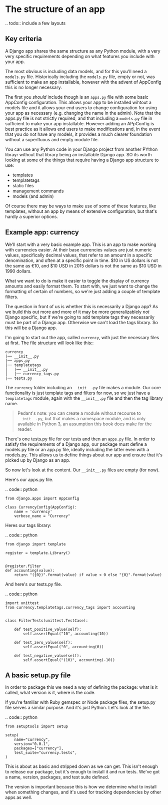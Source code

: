 # The structure of an app

.. todo:: include a few layouts


## Key criteria

A Django app shares the same structure as any Python module, with a very
very specific requirements depending on what features you include with
your app.

The most obvious is including data models, and for this you'll need a
`models.py` file. Historically including the `models.py` file, empty or
not, was sufficient to make an app installable, however with the advent
of AppConfig this is no longer necessary.

The first you *should* include though is an `apps.py` file with some
basic AppConfig configuration. This allows your app to be installed
wihtout a models file and it allows your end users to change
configuration for using your app as necessary (e.g. changing the name in
the admin). Note that the apps.py file is not strictly required, and
that including a `models.py` file in sufficient to make your app
installable. However adding an APpConfig is best practice as it allows
end users to make modifications and, in the event that you do not have
any models, it provides a much clearer foundation without a superfluous
and empty module file.

You can use any Python code in your Django project from another PYthon
librayr without that library being an installable Django app. SO its
worth looking at some of the things that require having a Django app
structure to use:

- templates
- templatetags
- static files
- management commands
- models (and admin)

Of course there may be ways to make use of some of these features, like
templates, without an app by means of extensive configuration, but
that's hardly a superior options.


## Example app: currency

We'll start with a very basic example app. This is an app to make working with
currencies easier. At their base currencies values are just numeric values,
specifically decimal values, that refer to an amount in a specific denomination, and
often at a specific point in time. $10 in US dollars is not the same as €10,
and $10 USD in 2015 dollars is not the same as $10 USD in 1990 dollars.

What we want to do is make it easier to toggle the display of currency amounts
and easily format them. To start with, we just want to change the formatting of
certain of numbers, so we're just adding a couple of template filters.

The question in front of us is whether this is necessarily a Django app? As we
build this out more and more of it may be more generalizablely *not* Django
specific, but if we're going to add template tags they necessarily must be part of a Django app. Otherwise
we can't load the tags library. So this will be a Django app.

I'm going to start out the app, called `currency`, with just the necessary files at first. The
file structure will look like this::

    currency
    |── __init__.py
    |── apps.py
    |── templatetags
    │   |── __init__.py
    │   |── currency_tags.py
    |── tests.py

The `currency` folder including an `__init__.py` file makes a module. Our core
functionality is just template tags and filters for now, so we just have a `templatetags` module,
again with the `__init__.py` file and then the tag library name.

> Pedant's note: you can create a module without recourse to
> `__init__.py`, but that makes a namespace module, and is only
> available in Python 3, an assumption this book does make for the
> reader.

There's one tests.py file for our tests and then an `apps.py` file. In order to
satisfy the requirements of a Django app, our package must define a models.py file
or an app.py file, ideally including the latter even with a models.py. This allows
us to define things about our app and ensure that it's picked up by Django as
an app.

So now let's look at the content. Our `__init__.py` files are empty (for now).

Here's our apps.py file.

.. code:: python

    from django.apps import AppConfig

    class CurrencyConfig(AppConfig):
        name = 'currency'
        verbose_name = "Currency"

Heres our tags library:

.. code:: python

    from django import template

    register = template.Library()


    @register.filter
    def accounting(value):
        return "({0})".format(value) if value < 0 else "{0}".format(value)


And here's our tests.py file.

.. code:: python

    import unittest
    from currency.templatetags.currency_tags import accounting


    class FilterTests(unittest.TestCase):

        def test_positive_value(self):
            self.assertEqual("10", accounting(10))

        def test_zero_value(self):
            self.assertEqual("0", accounting(0))

        def test_negative_value(self):
            self.assertEqual("(10)", accounting(-10))


## A basic setup.py file

In order to package this we need a way of defining the package: what is it
called, what version is it, where is the code.

If you're familiar with Ruby gemspec or Node package files, the setup.py file
serves a similar purpose. And it's just Python. Let's look at the file.

.. code:: python

    from setuptools import setup

    setup(
        name="currency",
        version="0.0.1",
        packages=["currency"],
        test_suite="currency.tests",
    )

This is about as basic and stripped down as we can get. This isn't enough to
release our package, but it's enough to install it and run tests. We've got a name,
version, packages, and test suite defined.

The version is important because this is how we determine what to install when something
changes, and it's used for tracking dependencies by other apps as well.
